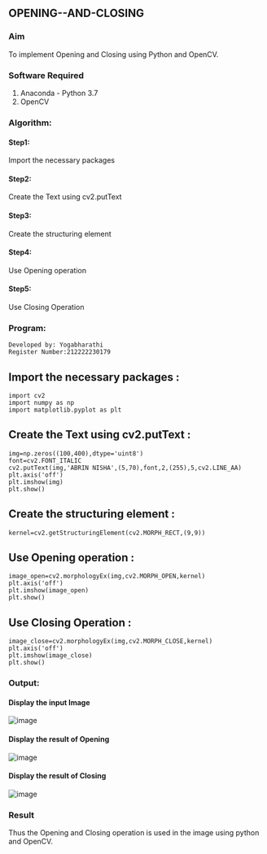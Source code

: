 ## OPENING--AND-CLOSING
### Aim
To implement Opening and Closing using Python and OpenCV.

### Software Required
1. Anaconda - Python 3.7
2. OpenCV
### Algorithm:
#### Step1:
Import the necessary packages
#### Step2:
Create the Text using cv2.putText
#### Step3:
Create the structuring element
#### Step4:
Use Opening operation
#### Step5:
Use Closing Operation

### Program:
```
Developed by: Yogabharathi
Register Number:212222230179
```
## Import the necessary packages :
```
import cv2
import numpy as np
import matplotlib.pyplot as plt
```
## Create the Text using cv2.putText :
```
img=np.zeros((100,400),dtype='uint8')
font=cv2.FONT_ITALIC
cv2.putText(img,'ABRIN NISHA',(5,70),font,2,(255),5,cv2.LINE_AA)
plt.axis('off')
plt.imshow(img)
plt.show()
```
## Create the structuring element :
```
kernel=cv2.getStructuringElement(cv2.MORPH_RECT,(9,9))
```
## Use Opening operation :
```
image_open=cv2.morphologyEx(img,cv2.MORPH_OPEN,kernel)
plt.axis('off')
plt.imshow(image_open)
plt.show()
```
## Use Closing Operation :
```
image_close=cv2.morphologyEx(img,cv2.MORPH_CLOSE,kernel)
plt.axis('off')
plt.imshow(image_close)
plt.show()
```
### Output:

#### Display the input Image
![image](https://github.com/Yogabharathi3/OPENING--AND-CLOSING/assets/118899387/7b706892-1688-4d1a-9446-b63d605e1448)

#### Display the result of Opening
![image](https://github.com/Yogabharathi3/OPENING--AND-CLOSING/assets/118899387/0e1529bb-ba6e-404f-b0ce-b564f4f7f85a)

#### Display the result of Closing
![image](https://github.com/Yogabharathi3/OPENING--AND-CLOSING/assets/118899387/f92a05e0-c9bf-48f0-b87b-8019933044b3)


### Result
Thus the Opening and Closing operation is used in the image using python and OpenCV.

